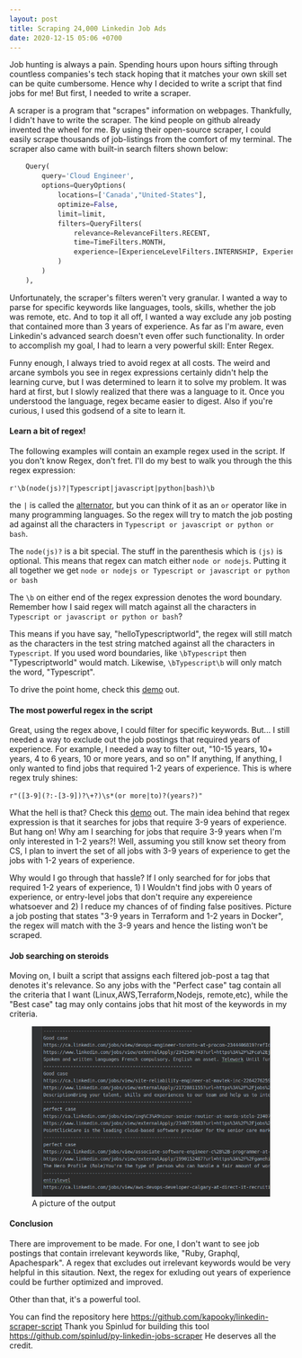 ```yaml
---
layout: post
title: Scraping 24,000 Linkedin Job Ads 
date: 2020-12-15 05:06 +0700
---
```


Job hunting is always a pain. Spending hours upon hours sifting through countless companies's tech stack hoping that it matches your own skill set can be quite cumbersome. Hence why I decided to write a script that find jobs for me! But first, I needed to write a scraper. 

A scraper is a program that "scrapes" information on webpages. Thankfully, I didn't have to write the scraper. The kind people on github already invented the wheel for me. By using their open-source scraper, I could easily scrape thousands of job-listings from the comfort of my terminal. The scraper also came with built-in search filters shown below: 

```py
    Query(
        query='Cloud Engineer',
        options=QueryOptions(
            locations=['Canada',"United-States"],
            optimize=False,
            limit=limit,
            filters=QueryFilters(
                relevance=RelevanceFilters.RECENT,
                time=TimeFilters.MONTH,
                experience=[ExperienceLevelFilters.INTERNSHIP, ExperienceLevelFilters.ASSOCIATE, ExperienceLevelFilters.ENTRY_LEVEL]
            )
        )
    ),
```
Unfortunately, the scraper's filters weren't very granular. I wanted a way to parse for specific keywords like languages, tools, skills,  whether the job was remote, etc. And to top it all off, I wanted a way exclude any job posting that contained more than 3 years of experience. As far as I'm aware, even Linkedin's advanced search doesn't  even offer such functionality. In order to accomplish my goal, I had to learn a very powerful skill: Enter Regex. 

Funny enough, I always tried to avoid regex at all costs. The weird and arcane symbols you see in regex expressions certainly didn't help the learning curve, but I was determined to learn it to solve my problem. It was hard at first, but I slowly realized that there was a language to it. Once you understood the language, regex became easier to digest. Also if you're curious, I used this godsend of a site to learn it. 

#### Learn a bit of regex!

 The following examples will contain an example regex used in the script. If you don't know Regex, don't fret. I'll do my best to walk you through the this regex expression:
 
 `r'\b(node(js)?|Typescript|javascript|python|bash)\b`

the `|` is called the [alternator](https://www.regular-expressions.info/alternation.html#:~:text=Alternation%20is%20similar.,of%20several%20possible%20regular%20expressions.&text=That%20is%2C%20it%20tells%20the,right%20of%20the%20vertical%20bar), but you can think of it as an `or` operator like in many programming languages. So the regex will try to match the job posting ad against all the characters in `Typescript or javascript or python or bash`. 
 
 The `node(js)?` is a bit special. The stuff in the parenthesis which is `(js)` is optional. This means that regex can match either `node or nodejs`. Putting it all together we get `node or nodejs or Typescript or javascript or python or bash` 
 
 The `\b` on either end of the regex expression denotes the word boundary. Remember how I said regex will match against all the characters in `Typescript or javascript or python or bash`? 
 
This means if you have say, "helloTypescriptworld", the regex will still match as the characters in the test string matched against all the characters in `Typescript`. If you used word boundaries, like `\bTypescript` then "Typescriptworld" would match. Likewise, `\bTypescript\b` will only match the word, "Typescript".

To drive the point home, check this [demo](https://regex101.com/r/KwngR1/4) out. 


#### The most powerful regex in the script

 Great, using the regex above, I could filter for specific keywords. But... I still needed a way to exclude out the job postings that required years of experience. For example, I needed a way to filter out, "10-15 years, 10+ years, 4 to 6 years, 10 or more years, and so on" If anything, If anything, I only wanted to find jobs that required 1-2 years of experience. 
 This is where regex truly shines: 
 
 `r"([3-9](?:-[3-9])?\+?)\s*(or more|to)?(years?)"`
 
 What the hell is that? Check this [demo](https://regex101.com/r/rEtVFR/1)  out.  The main idea behind that regex expression is that it searches for jobs that require 3-9 years of experience. But hang on! Why am I searching for jobs that require 3-9 years when I'm only interested in 1-2 years?! Well, assuming you still know set theory from CS, I plan to invert the set of all jobs with 3-9 years of experience to get the jobs with 1-2 years of experience. 
 
 Why would I go through that hassle? If I only searched for for jobs that required 1-2 years of experience, 1) I Wouldn't find jobs with 0 years of experience, or entry-level jobs that don't require any expereience whatsoever  and 2) I reduce my chances of of finding false positives. Picture a job posting that states "3-9 years in Terraform and 1-2 years in Docker", the regex will match with the 3-9 years and hence the listing won't be scraped. 
 
 
#### Job searching on steroids 
 
 Moving on, I built a script that assigns each filtered job-post a tag that denotes it's relevance. So any jobs with the "Perfect case" tag contain all the criteria that I want (Linux,AWS,Terraform,Nodejs, remote,etc), while the "Best case" tag may only contains jobs that hit most of the keywords in my criteria. 
 
 <figure>
 <img src="diagram1.png" alt="installing nginx in ubuntu">
 <figcaption>A picture of the output</figcaption>
 </figure>
 
####   Conclusion
 There are improvement to be made. For one, I don't want to see job postings that contain irrelevant keywords like, "Ruby, Graphql, Apachespark". A regex that excludes out irrelevant keywords would be very helpful in this sitaution. Next, the regex for exluding out years of experience could be further optimized and improved. 
 
 Other than that, it's a powerful tool. 
 
 You can find the repository here 
  https://github.com/kapooky/linkedin-scraper-script
  Thank you Spinlud for building this tool https://github.com/spinlud/py-linkedin-jobs-scraper
  He deserves all the credit. 
 



 
 
 
 
 
 












